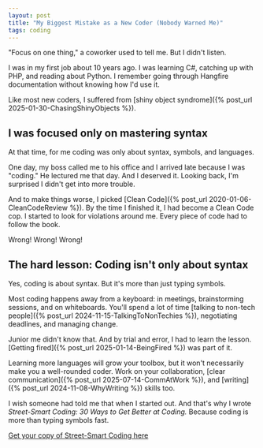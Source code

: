 ```yaml
---
layout: post
title: "My Biggest Mistake as a New Coder (Nobody Warned Me)"
tags: coding
---
```


"Focus on one thing," a coworker used to tell me. But I didn't listen.

I was in my first job about 10 years ago. I was learning C#, catching up with PHP, and reading about Python. I remember going through Hangfire documentation without knowing how I'd use it.

Like most new coders, I suffered from [shiny object syndrome]({% post_url 2025-01-30-ChasingShinyObjects %}).

## I was focused only on mastering syntax

At that time, for me coding was only about syntax, symbols, and languages.

One day, my boss called me to his office and I arrived late because I was "coding." He lectured me that day. And I deserved it. Looking back, I'm surprised I didn't get into more trouble.

And to make things worse, I picked [Clean Code]({% post_url 2020-01-06-CleanCodeReview %}). By the time I finished it, I had become a Clean Code cop. I started to look for violations around me. Every piece of code had to follow the book.

Wrong! Wrong! Wrong!

## The hard lesson: Coding isn't only about syntax

Yes, coding is about syntax. But it's more than just typing symbols.

Most coding happens away from a keyboard: in meetings, brainstorming sessions, and on whiteboards. You'll spend a lot of time [talking to non-tech people]({% post_url 2024-11-15-TalkingToNonTechies %}), negotiating deadlines, and managing change.

Junior me didn't know that. And by trial and error, I had to learn the lesson. [Getting fired]({% post_url 2025-01-14-BeingFired %}) was part of it.

Learning more languages will grow your toolbox, but it won't necessarily make you a well-rounded coder. Work on your collaboration, [clear communication]({% post_url 2025-07-14-CommAtWork %}), and [writing]({% post_url 2024-11-08-WhyWriting %}) skills too.

I wish someone had told me that when I started out. And that's why I wrote _Street-Smart Coding: 30 Ways to Get Better at Coding._ Because coding is more than typing symbols fast.

[Get your copy of Street-Smart Coding here](https://imcsarag.gumroad.com/l/streetsmartcoding/?utm_source=blog&utm_medium=post&utm_campaign=biggest-mistake-as-new-coder)
